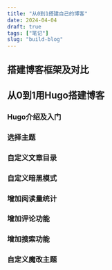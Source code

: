 ```yaml
---
title: "从0到1搭建自己的博客"
date: 2024-04-04
draft: true
tags: ["笔记"]
slug: "build-blog"
---
```


## 搭建博客框架及对比

## 从0到1用Hugo搭建博客
### Hugo介绍及入门
### 选择主题
### 自定义文章目录
### 自定义暗黑模式
### 增加阅读量统计
### 增加评论功能
### 增加搜索功能
### 自定义魔改主题




